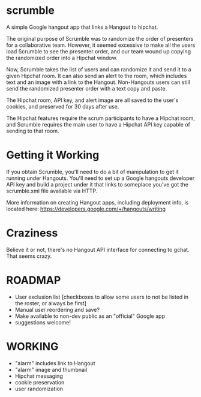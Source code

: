 scrumble
========

A simple Google hangout app that links a Hangout to hipchat.

The original purpose of Scrumble was to randomize the order of presenters for 
a collaborative team. However, it seemed excessive to make all the users
load Scrumble to see the presenter order, and our team wound up copying
the randomized order into a Hipchat window. 

Now, Scrumble takes the list of users and can randomize it and send it
to a given Hipchat room. It can also send an alert to the room, which
includes text and an image with a link to the Hangout. Non-Hangouts users can
still send the randomized presenter order with a text copy and paste.

The Hipchat room, API key, and alert image are all saved to the user's
cookies, and preserved for 30 days after use. 

The Hipchat features require the scrum participants to have a Hipchat room,
and Scrumble requires the main user to have a Hipchat API key capable of
sending to that room. 

Getting it Working
==================

If you obtain Scrumble, you'll need to do a bit of manipulation to get it
running under Hangouts. You'll need to set up a Google hangouts
developer API key and build a project under it that links to someplace
you've got the scrumble.xml file available via HTTP.   

More information on creating Hangout apps, including deployment info, is located here:
https://developers.google.com/+/hangouts/writing

Craziness
=========

Believe it or not, there's no Hangout API interface for connecting to
gchat. That seems crazy. 

ROADMAP
=======
- User exclusion list [checkboxes to allow some users to not be listed
  in the roster, or always be first]
- Manual user reordering and save?
- Make available to non-dev public as an "official" Google app
- suggestions welcome!

WORKING
=======
- "alarm" includes link to Hangout
- "alarm" image and thumbnail
- Hipchat messaging
- cookie preservation
- user randomization
